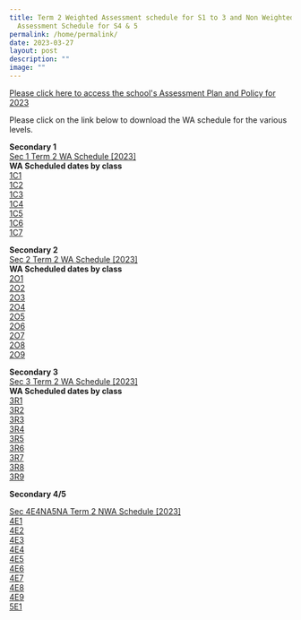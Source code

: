 ```yaml
---
title: Term 2 Weighted Assessment schedule for S1 to 3 and Non Weighted
  Assessment Schedule for S4 & 5
permalink: /home/permalink/
date: 2023-03-27
layout: post
description: ""
image: ""
---
```


[Please click here to access the school's Assessment Plan and Policy for 2023](https://staging.d2dbd9z2fz7m9o.amplifyapp.com/our-holistic-curriculum/instructional-programmes/assessment-matters/)

Please click on the link below to download the WA schedule for the various levels. <br>

**Secondary 1**<br>
[Sec 1 Term 2 WA Schedule  [2023]](/files/S1_2023%20Term%202%20Weighted%20Assessment%20Schedule.pdf) <br> 
**WA Scheduled dates by class** <br>
[1C1](/files/Secondary%201%20%20Term%202%20WA%20Schedule%202023%20-%201C1.pdf) <BR>
[1C2](/files/Secondary%201%20%20Term%202%20WA%20Schedule%202023%20-%201C2.pdf) <BR>
[1C3](/files/Secondary%201%20%20Term%202%20WA%20Schedule%202023%20-%201C3.pdf) <BR>
[1C4](/files/Secondary%201%20%20Term%202%20WA%20Schedule%202023%20-%201C4.pdf) <BR>
[1C5](/files/Secondary%201%20%20Term%202%20WA%20Schedule%202023%20-%201C5.pdf) <BR>
[1C6](/files/Secondary%201%20%20Term%202%20WA%20Schedule%202023%20-%201C6.pdf) <BR>
[1C7](/files/Secondary%201%20%20Term%202%20WA%20Schedule%202023%20-%201C7.pdf)

**Secondary 2**<br>
[Sec 2 Term 2 WA Schedule [2023]](/files/S2_2023%20Term%202%20Weighted%20Assessment%20Schedule.pdf) <br>
**WA Scheduled dates by class** <BR>
[2O1](/files/Secondary%202%20Term%202%20WA%20Schedule%202023%20-%202O1.pdf) <BR>
[2O2](/files/Secondary%202%20Term%202%20WA%20Schedule%202023%20-%202O2.pdf) <BR>
[2O3](/files/Secondary%202%20Term%202%20WA%20Schedule%202023%20-%202O3.pdf) <BR>[2O4](/files/Secondary%202%20Term%202%20WA%20Schedule%202023%20-%202O4.pdf)<BR>
[2O5](/files/Secondary%202%20Term%202%20WA%20Schedule%202023%20-%202O5.pdf) <BR>
[2O6](/files/Secondary%202%20Term%202%20WA%20Schedule%202023%20-%202O6.pdf)<BR>
[2O7](/files/Secondary%202%20Term%202%20WA%20Schedule%202023%20-%202O7.pdf) <BR>[2O8](/files/Secondary%202%20Term%202%20WA%20Schedule%202023%20-%202O8.pdf) <BR>
[2O9](/files/Secondary%202%20Term%202%20WA%20Schedule%202023%20-%202O9.pdf)<br>

**Secondary 3** <br>
[Sec 3 Term 2 WA Schedule [2023]](/files/S3_2023%20Term%202%20Weighted%20Assessment%20Schedule.pdf) <br>
**WA Scheduled dates by class**<BR>
[3R1](/files/Secondary%203%20Term%202%20WA%20Schedule%202023%20-%203R1.pdf)<BR>
[3R2](/files/Secondary%203%20Term%202%20WA%20Schedule%202023%20-%203R2.pdf)<BR>
[3R3](/files/Secondary%203%20Term%202%20WA%20Schedule%202023%20-%203R3.pdf)<BR>
[3R4](/files/Secondary%203%20Term%202%20WA%20Schedule%202023%20-%203R4.pdf)<BR>
[3R5](/files/Secondary%203%20Term%202%20WA%20Schedule%202023%20-%203R5.pdf)<BR>
[3R6](/files/Secondary%203%20Term%202%20WA%20Schedule%202023%20-%203R6.pdf)<BR>
[3R7](/files/Secondary%203%20Term%202%20WA%20Schedule%202023%20-%203R7.pdf)<BR>
[3R8](/files/Secondary%203%20Term%202%20WA%20Schedule%202023%20-%203R8.pdf)<BR>
[3R9](/files/Secondary%203%20Term%202%20WA%20Schedule%202023%20-%203R9.pdf)<BR>

**Secondary 4/5**<br>

[Sec 4E4NA5NA Term 2 NWA Schedule [2023]](/files/S4_5_2023%20Term%202%20Weighted%20Assessment%20Schedule.pdf) <br>
[4E1](/files/Secondary%204_5%20Term%202%20NWA%20Schedule%202023%20-%204E1.pdf) <BR>
[4E2](/files/Secondary%204_5%20Term%202%20NWA%20Schedule%202023%20-%204E2.pdf) <BR>
[4E3](/files/Secondary%204_5%20Term%202%20NWA%20Schedule%202023%20-%204E3.pdf) <BR>
[4E4](/files/Secondary%204_5%20Term%202%20NWA%20Schedule%202023%20-%204E4.pdf) <BR>
[4E5](/files/Secondary%204_5%20Term%202%20NWA%20Schedule%202023%20-%204E5.pdf) <BR>
[4E6](/files/Secondary%204_5%20Term%202%20NWA%20Schedule%202023%20-%204E6.pdf) <BR>
[4E7](/files/Secondary%204_5%20Term%202%20NWA%20Schedule%202023%20-%204E7.pdf) <BR>
[4E8](/files/Secondary%204_5%20Term%202%20NWA%20Schedule%202023%20-%204E8.pdf)<BR>
[4E9](/files/Secondary%204_5%20Term%202%20NWA%20Schedule%202023%20-%204E9.pdf) <BR>
[5E1](/files/Secondary%204_5%20Term%202%20NWA%20Schedule%202023%20-%205E1.pdf)